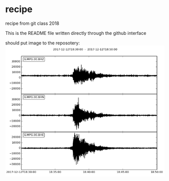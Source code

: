 # recipe
recipe from git class 2018

This is the README file written directly through the github interface

should put image to the reposotery:
![image](Ariane5_galileo_12122017_183603.png)
